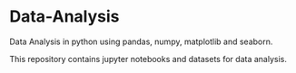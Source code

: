 # Data-Analysis
Data Analysis in python using pandas, numpy, matplotlib and seaborn. 

This repository contains jupyter notebooks and datasets for data analysis.

